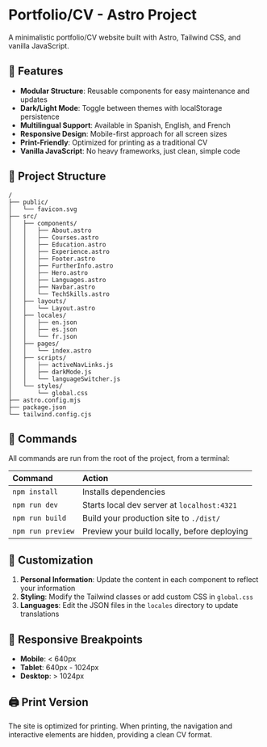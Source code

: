 # Portfolio/CV - Astro Project

A minimalistic portfolio/CV website built with Astro, Tailwind CSS, and vanilla JavaScript.

## 🚀 Features

- **Modular Structure**: Reusable components for easy maintenance and updates
- **Dark/Light Mode**: Toggle between themes with localStorage persistence
- **Multilingual Support**: Available in Spanish, English, and French
- **Responsive Design**: Mobile-first approach for all screen sizes
- **Print-Friendly**: Optimized for printing as a traditional CV
- **Vanilla JavaScript**: No heavy frameworks, just clean, simple code

## 📂 Project Structure

```text
/
├── public/
│   └── favicon.svg
├── src/
│   ├── components/
│   │   ├── About.astro
│   │   ├── Courses.astro
│   │   ├── Education.astro
│   │   ├── Experience.astro
│   │   ├── Footer.astro
│   │   ├── FurtherInfo.astro
│   │   ├── Hero.astro
│   │   ├── Languages.astro
│   │   ├── Navbar.astro
│   │   └── TechSkills.astro
│   ├── layouts/
│   │   └── Layout.astro
│   ├── locales/
│   │   ├── en.json
│   │   ├── es.json
│   │   └── fr.json
│   ├── pages/
│   │   └── index.astro
│   ├── scripts/
│   │   ├── activeNavLinks.js
│   │   ├── darkMode.js
│   │   └── languageSwitcher.js
│   └── styles/
│       └── global.css
├── astro.config.mjs
├── package.json
└── tailwind.config.cjs
```

## 🧞 Commands

All commands are run from the root of the project, from a terminal:

| Command                   | Action                                           |
| :------------------------ | :----------------------------------------------- |
| `npm install`             | Installs dependencies                            |
| `npm run dev`             | Starts local dev server at `localhost:4321`      |
| `npm run build`           | Build your production site to `./dist/`          |
| `npm run preview`         | Preview your build locally, before deploying     |

## 🎨 Customization

1. **Personal Information**: Update the content in each component to reflect your information
2. **Styling**: Modify the Tailwind classes or add custom CSS in `global.css`
3. **Languages**: Edit the JSON files in the `locales` directory to update translations

## 📱 Responsive Breakpoints

- **Mobile**: < 640px
- **Tablet**: 640px - 1024px
- **Desktop**: > 1024px

## 🖨️ Print Version

The site is optimized for printing. When printing, the navigation and interactive elements are hidden, providing a clean CV format.
